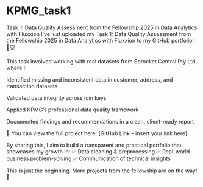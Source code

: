 # KPMG_task1
 Task 1: Data Quality Assessment from the Fellowship 2025 in Data Analytics with Fluxxion
 I’ve just uploaded my Task 1: Data Quality Assessment from the Fellowship 2025 in Data Analytics with Fluxxion to my GitHub portfolio! 🧠💻

This task involved working with real datasets from Sprocket Central Pty Ltd, where I:

Identified missing and inconsistent data in customer, address, and transaction datasets

Validated data integrity across join keys

Applied KPMG’s professional data quality framework

Documented findings and recommendations in a clean, client-ready report

🔗 You can view the full project here: [GitHub Link – insert your link here]

By sharing this, I aim to build a transparent and practical portfolio that showcases my growth in:
✅ Data cleaning & preprocessing
✅ Real-world business problem-solving
✅ Communication of technical insights

This is just the beginning. More projects from the fellowship are on the way! 🌟
